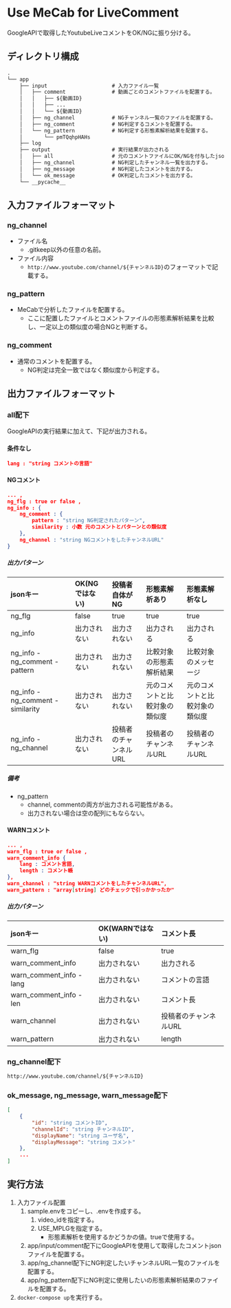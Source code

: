 # Use MeCab for LiveComment

GoogleAPIで取得したYoutubeLiveコメントをOK/NGに振り分ける。  

## ディレクトリ構成

``` txt
.
└── app
    ├── input                     # 入力ファイル一覧
    │   ├── comment               # 動画ごとのコメントファイルを配置する。
    │   │   ├── ${動画ID}
    │   │   ├── ...
    │   │   └── ${動画ID}
    │   ├── ng_channel            # NGチャンネル一覧のファイルを配置する。
    │   ├── ng_comment            # NG判定するコメントを配置する。
    │   └── ng_pattern            # NG判定する形態素解析結果を配置する。
    │       └── pmTQqhpHAHs
    ├── log
    ├── output                    # 実行結果が出力される
    │   ├── all                   # 元のコメントファイルにOK/NGを付与したjsonを出力
    │   ├── ng_channel            # NG判定したチャンネル一覧を出力する。
    │   ├── ng_message            # NG判定したコメントを出力する。
    │   └── ok_message            # OK判定したコメントを出力する。
    └── __pycache__
```

## 入力ファイルフォーマット

### ng_channel

- ファイル名
    - .gitkeep以外の任意の名前。
- ファイル内容
    - ```http://www.youtube.com/channel/${チャンネルID}```のフォーマットで記載する。

### ng_pattern

- MeCabで分析したファイルを配置する。
    - ここに配置したファイルとコメントファイルの形態素解析結果を比較し、一定以上の類似度の場合NGと判断する。

### ng_comment

- 通常のコメントを配置する。
    - NG判定は完全一致ではなく類似度から判定する。

## 出力ファイルフォーマット

### all配下

GoogleAPIの実行結果に加えて、下記が出力される。

#### 条件なし

``` json
lang : "string コメントの言語"
```

#### NGコメント

``` json
... ,
ng_flg : true or false ,
ng_info : {
    ng_comment : {
        pattern : "string NG判定されたパターン",
        similarity : 小数 元のコメントとパターンとの類似度
    },
    ng_channel : "string NGコメントをしたチャンネルURL"
}
```

##### 出力パターン

| jsonキー | OK(NGではない) | 投稿者自体がNG | 形態素解析あり | 形態素解析なし |
| :-- | :------------ | :------------ | :------------ | :----------- |
| ng_flg | false | true | true | true |
| ng_info | 出力されない | 出力されない | 出力される | 出力される |
| ng_info - ng_comment - pattern | 出力されない | 出力されない | 比較対象の形態素解析結果 | 比較対象のメッセージ |
| ng_info - ng_comment - similarity | 出力されない | 出力されない | 元のコメントと比較対象の類似度 | 元のコメントと比較対象の類似度 |
| ng_info - ng_channel | 出力されない | 投稿者のチャンネルURL | 投稿者のチャンネルURL | 投稿者のチャンネルURL |

##### 備考

- ng_pattern
  - channel, commentの両方が出力される可能性がある。
  - 出力されない場合は空の配列にもならない。

#### WARNコメント

``` json
... ,
warn_flg : true or false ,
warn_comment_info {
    lang : コメント言語,
    length : コメント帳
},
warn_channel : "string WARNコメントをしたチャンネルURL",
warn_pattern : "array[string] どのチェックで引っかかったか"
```

##### 出力パターン

| jsonキー | OK(WARNではない) | コメント長 |
| :-- | :------------ | :------------ |
| warn_flg | false | true |
| warn_comment_info | 出力されない | 出力される |
| warn_comment_info - lang | 出力されない | コメントの言語 |
| warn_comment_info - len | 出力されない | コメント長 |
| warn_channel | 出力されない | 投稿者のチャンネルURL |
| warn_pattern | 出力されない | length |

### ng_channel配下

``` txt
http://www.youtube.com/channel/${チャンネルID}
```

### ok_message, ng_message, warn_message配下

``` json
[
    {
        "id": "string コメントID",
        "channelId": "string チャンネルID",
        "displayName": "string ユーザ名",
        "displayMessage": "string コメント"
    },
    ...
]
```

## 実行方法

1. 入力ファイル配置
    1. sample.envをコピーし、.envを作成する。
        1. video_idを指定する。
        2. USE_MPLGを指定する。
            - 形態素解析を使用するかどうかの値。trueで使用する。
    2. app/input/comment配下にGoogleAPIを使用して取得したコメントjsonファイルを配置する。
    3. app/ng_channel配下にNG判定したいチャンネルURL一覧のファイルを配置する。
    4. app/ng_pattern配下にNG判定に使用したいの形態素解析結果のファイルを配置する。
2. ```docker-compose up```を実行する。

